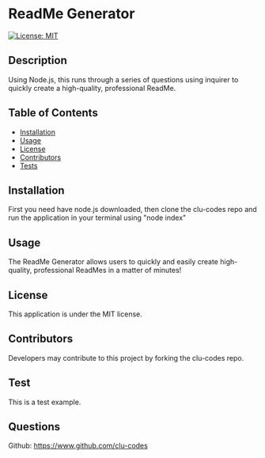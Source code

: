 # ReadMe Generator 
[![License: MIT](https://img.shields.io/badge/License-MIT-yellow.svg)](https://opensource.org/licenses/MIT)

## Description
Using Node.js, this runs through a series of questions using inquirer to quickly create a high-quality, professional ReadMe. 

## Table of Contents
- [Installation](#Installation)
- [Usage](#Usage)
- [License](#License)
- [Contributors](#Contributors)
- [Tests](#Tests)


## Installation
First you need have node.js downloaded, then clone the clu-codes repo and run the application in your terminal using "node index"

## Usage
The ReadMe Generator allows users to quickly and easily create high-quality, professional ReadMes in a matter of minutes!

## License
This application is under the MIT license.

## Contributors
Developers may contribute to this project by forking the clu-codes repo.

## Test
This is a test example.

## Questions
Github: https://www.github.com/clu-codes


